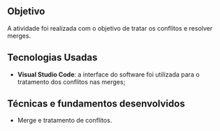 ## Objetivo 

A atividade foi realizada com o objetivo de tratar os conflitos e resolver merges.

## Tecnologias Usadas

- **Visual Studio Code**: a interface do software foi utilizada para o tratamento dos conflitos nas merges;

## Técnicas e fundamentos desenvolvidos

- Merge e tratamento de conflitos.
